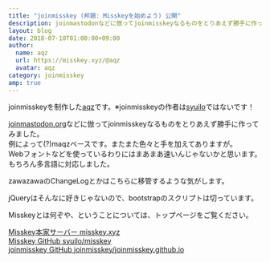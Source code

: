 ```yaml
---
title: "joinmisskey (邦題: Misskeyを始めよう) 公開"
description: joinmastodonなどに倣ってjoinmisskeyなるものをとりあえず勝手に作ってみました。
layout: blog
date: 2018-07-10T01:00:00+09:00
author:
  name: aqz
  url: https://misskey.xyz/@aqz
  avatar: aqz
category: joinmisskey
amp: true
---
```


joinmisskeyを制作した[aqz](https://misskey.xyz/@aqz)です。※joinmisskeyの作者は[syuilo](https://misskey.xyz/@syuilo)ではないです！

[joinmastodon.org](https://joinmastodon.org)などに倣ってjoinmisskeyなるものをとりあえず勝手に作ってみました。  
例によって(?)maqzベースです。またまた色々と手を加えてありますが。  
Webフォントなどを使っているわりにはまあまあ速いんじゃないかと思います。  
もちろん多言語に対応しました。

zawazawaのChangeLogとかはこちらに移管するような気がします。

jQueryはそんなに好きじゃないので、bootstrapのスクリプトは切っています。

Misskeyとは何ぞや、ということについては、トップページをご覧ください。

[Misskey本家サーバー misskey.xyz](https://misskey.xyz)  
[Misskey GitHub syuilo/misskey](https://github.com/syuilo/misskey)  
[joinmisskey GitHub joinmisskey/joinmisskey.github.io](https://github.com/joinmisskey/joinmisskey.github.io)  